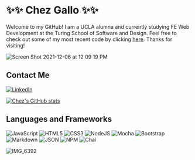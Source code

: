 # ✨✨ Chez Gallo ✨✨

Welcome to my GitHub! I am a UCLA alumna and currently studying FE Web Development at the Turing School of Software and Design. Feel free to check out some of my most recent code by clicking [here](https://github.com/cagallo?tab=repositories). Thanks for visiting!

![Screen Shot 2021-12-06 at 12 09 19 PM](https://user-images.githubusercontent.com/78453792/144907214-382f9215-9781-466a-89aa-b12ece952bb0.png)

## Contact Me

[![LinkedIn](https://img.shields.io/badge/linkedin-%230077B5.svg?style=for-the-badge&logo=linkedin&logoColor=white)](https://www.linkedin.com/in/chez-gallo-501bb421b)

[![Chez's GitHub stats](https://github-readme-stats.vercel.app/api?username=cagallo)](https://github.com/cagallo/github-readme-stats)


## Languages and Frameworks

![JavaScript](https://img.shields.io/badge/javascript-%23323330.svg?style=for-the-badge&logo=javascript&logoColor=%23F7DF1E)
![HTML5](https://img.shields.io/badge/html5-%23E34F26.svg?style=for-the-badge&logo=html5&logoColor=white)
![CSS3](https://img.shields.io/badge/css3-%231572B6.svg?style=for-the-badge&logo=css3&logoColor=white)
![NodeJS](https://img.shields.io/badge/node.js-6DA55F?style=for-the-badge&logo=node.js&logoColor=white)
![Mocha](https://img.shields.io/badge/-mocha-%238D6748?style=for-the-badge&logo=mocha&logoColor=white)
![Bootstrap](https://img.shields.io/badge/bootstrap-%23563D7C.svg?style=for-the-badge&logo=bootstrap&logoColor=white)
![Markdown](https://img.shields.io/badge/markdown-%23000000.svg?style=for-the-badge&logo=markdown&logoColor=white)
![JSON](https://img.shields.io/badge/json-5E5C5C?style=for-the-badge&logo=json&logoColor=white)
![NPM](https://img.shields.io/badge/npm-CB3837?style=for-the-badge&logo=npm&logoColor=white)
![Chai](https://img.shields.io/badge/chai-A30701?style=for-the-badge&logo=chai&logoColor=white)


![IMG_6392](https://user-images.githubusercontent.com/78453792/144640278-6d477e38-96e1-4e9e-8125-aead4812c023.jpg)
